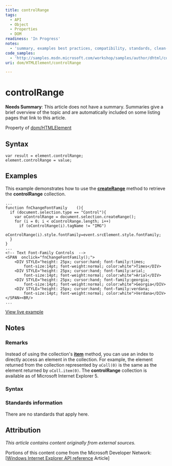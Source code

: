 ```yaml
---
title: controlRange
tags:
  - API
  - Object
  - Properties
  - DOM
readiness: 'In Progress'
notes:
  - 'summary, examples best practices, compatibility, standards, clean-up of MSDN sections'
code_samples:
  - 'http://samples.msdn.microsoft.com/workshop/samples/author/dhtml/collections/controlrange.htm'
uri: dom/HTMLElement/controlRange

---
```

# controlRange

**Needs Summary**: This article does not have a summary. Summaries give a brief overview of the topic and are automatically included on some listing pages that link to this article.

<span data-meta="applies_to" data-type="key">Property of <span data-type="value">[dom/HTMLElement](/dom/HTMLElement)</span></span>

## Syntax

``` {.js}
var result = element.controlRange;
element.controlRange = value;
```

## Examples

This example demonstrates how to use the [**createRange**](/dom/Selection/createRange) method to retrieve the **controlRange** collection.

    ...
    function fnChangeFontFamily    (){
      if (document.selection.type == "Control"){
        var oControlRange = document.selection.createRange();
        for (i = 0; i < oControlRange.length; i++)
          if (oControlRange(i).tagName != "IMG")
           oControlRange(i).style.fontFamily=event.srcElement.style.fontFamily;
      }
    }
    ...
    <!-- Text Font-Family Controls  -->
    <SPAN  onclick="fnChangeFontFamily();">
        <DIV STYLE="height: 25px; cursor:hand; font-family:times;
            font-size:14pt; font-weight:normal; color:white">Times</DIV>
        <DIV STYLE="height: 25px; cursor:hand; font-family:arial;
            font-size:14pt; font-weight:normal; color:white">Arial</DIV>
        <DIV STYLE="height: 25px; cursor:hand; font-family:georgia;
            font-size:14pt; font-weight:normal; color:white">Georgia</DIV>
        <DIV STYLE="height: 25px; cursor:hand; font-family:verdana;
            font-size:14pt; font-weight:normal; color:white">Verdana</DIV>
    </SPAN><BR/>
    ...

[View live example](http://samples.msdn.microsoft.com/workshop/samples/author/dhtml/collections/controlrange.htm)

## Notes

### Remarks

Instead of using the collection's [**item**](/dom/HTMLCollection/item) method, you can use an index to directly access an element in the collection. For example, the element returned from the collection represented by `oColl(0)` is the same as the element returned by `oColl.item(0)`. The **controlRange** collection is available as of Microsoft Internet Explorer 5.

### Syntax

### Standards information

There are no standards that apply here.

## Attribution

*This article contains content originally from external sources.*

Portions of this content come from the Microsoft Developer Network: [[Windows Internet Explorer API reference](http://msdn.microsoft.com/en-us/library/ie/hh828809%28v=vs.85%29.aspx) Article]

